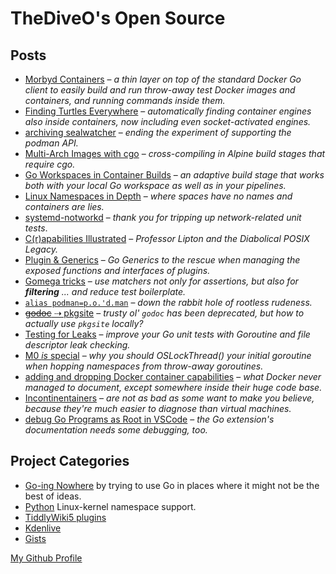 # TheDiveO's Open Source

## Posts

<div class="spaced">

- [Morbyd Containers](/art/morbyd) – _a thin layer on top of the standard Docker
  Go client to easily build and run throw-away test Docker images and
  containers, and running commands inside them._
- [Finding Turtles Everywhere](/art/turtles) – _automatically finding container
  engines also inside containers, now including even socket-activated engines._
- [archiving sealwatcher](/art/podman) – _ending the experiment of supporting
  the podman API._
- [Multi-Arch Images with cgo](/art/multiarchcgo) – _cross-compiling in Alpine
  build stages that require cgo._
- [Go Workspaces in Container Builds](/art/localwscontainer) – _an adaptive
  build stage that works both with your local Go workspace as well as in your
  pipelines._
- [Linux Namespaces in Depth](/art/lxnamespaces) – _where spaces have no names
  and containers are lies._
- [systemd-notworkd](/art/notworkd) – _thank you for tripping up network-related
  unit tests_.
- [C(r)apabilities Illustrated](/art/capabilities) – _Professor Lipton and the
  Diabolical POSIX Legacy._
- [Plugin &amp; Generics](/art/plug-generics) – _Go Generics to the rescue when
  managing the exposed functions and interfaces of plugins._
- [Gomega tricks](/art/gomega-tricks) – _use matchers not only for assertions,
  but also for **filtering** ... and reduce test boilerplate._
- [`alias podman=p.o.'d.man`](/art/podman) – _down the rabbit hole of rootless
  rudeness._
- [~~godoc~~ ⇢ pkgsite](/art/pkgsite) – _trusty ol' `godoc` has been deprecated,
  but how to actually use `pkgsite` locally?_
- [Testing for Leaks](/art/leaky) – _improve your Go unit tests with Goroutine
  and file descriptor leak checking._
- [M0 _is_ special](/art/namspill) – _why you should OSLockThread() your initial
  goroutine when hopping namespaces from throw-away goroutines._
- [adding and dropping Docker container capabilities](/art/cap-add-drop) – _what
  Docker never managed to document, except somewhere inside their huge code
  base._
- [Incontinentainers](/art/incontinentainers) – _are not as bad as some want to
  make you believe, because they're much easier to diagnose than virtual
  machines._
- [debug Go Programs as Root in VSCode](/art/debugroot) – _the Go extension's
  documentation needs some debugging, too._

</div>

## Project Categories

<div class="spaced">

- [Go-ing Nowhere](/gone) by trying to use Go in places where it might not be
  the best of ideas.
- [Python](/spam) Linux-kernel namespace support.
- [TiddlyWiki5 plugins](/tiddlywiki)
- [Kdenlive](/kdenlive)
- [Gists](https://gist.github.com/TheDiveO)

</div>

[My Github Profile](https://github.com/thediveo)
